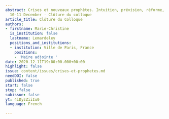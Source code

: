 ```yaml
---
abstract: Crises et nouveaux prophètes. Intuition, prévision, réforme, Paris IAS,
  10-11 December - Clôture du colloque
article_title: Clôture du Colloque
authors:
- firstname: Marie-Christine
  is_institution: false
  lastname: Lemardeley
  positions_and_institutions:
  - institution: Ville de Paris, France
    positions:
    - 'Maire adjointe '
date: 2020-12-11T19:00:00.000+00:00
highlight: false
issue: content/issues/crises-et-prophetes.md
needDOI: false
published: true
start: false
stop: false
subissue: false
yt: 4iDyzZiiIu0
language: French

---
```

<Youtube yt="4iDyzZiiIu0" caption="Clôture du colloque" start="false" stop="false"></Youtube>